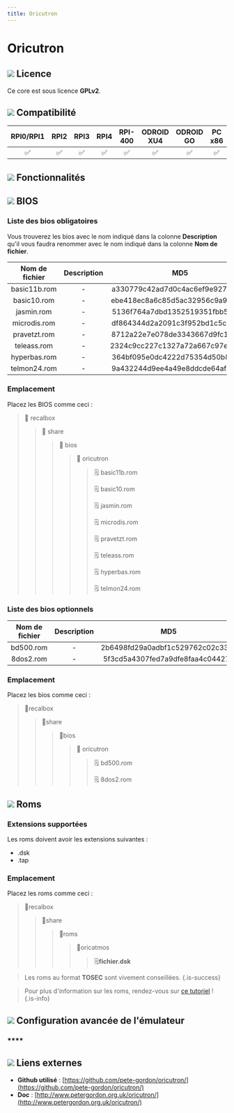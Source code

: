 ```yaml
---
title: Oricutron
---
```


# Oricutron



## ![](/migration-images/emulateurs/ordinosaures/oric-atmos/gerald-g-parchment-background-or-border-5.svg) Licence

Ce core est sous licence **GPLv2**.

## ![](/migration-images/emulateurs/ordinosaures/oric-atmos/compatibility.png) Compatibilité

| RPI0/RPI1 | RPI2 | RPI3 | RPI4 | RPI-400 | ODROID XU4 | ODROID GO | PC x86 | PC X86\_64 |
| :---: | :---: | :---: | :---: | :---: | :---: | :---: | :---: | :---: |
| ✅ | ✅ | ✅ | ✅ | ✅ | ✅ | ✅ | ✅ | ✅ |

## ![](/migration-images/emulateurs/ordinosaures/oric-atmos/cogwheel-145804_640.png) Fonctionnalités



## ![](/migration-images/emulateurs/ordinosaures/oric-atmos/tqfp32.svg) BIOS

### Liste des bios obligatoires

Vous trouverez les bios avec le nom indiqué dans la colonne **Description** qu'il vous faudra renommer avec le nom indiqué dans la colonne **Nom de fichier**.

| **Nom de fichier** | Description | MD5 | Fourni |
| :---: | :---: | :---: | :---: |
| basic11b.rom | - | a330779c42ad7d0c4ac6ef9e92788ec6 | ❌ |
| basic10.rom | - | ebe418ec8a6c85d5ac32956c9a96c179 | ❌ |
| jasmin.rom | - | 5136f764a7dbd1352519351fbb53a9f3 | ❌ |
| microdis.rom | - | df864344d2a2091c3f952bd1c5ce1707 | ❌ |
| pravetzt.rom | - | 8712a22e7e078de3343667d9fc1f2390 | ❌ |
| teleass.rom | - | 2324c9cc227c1327a72a667c97ed2990 | ❌ |
| hyperbas.rom | - | 364bf095e0dc4222d75354d50b8cddfc | ❌ |
| telmon24.rom | - | 9a432244d9ee4a49e8ddcde64af94e05 | ❌ |

### Emplacement

Placez les BIOS comme ceci :

> 📁 recalbox
>
> > 📁 share
> >
> > > 📁 bios
> > >
> > > > 📁 oricutron
> > > >
> > > > > 🗒 basic11b.rom
> > > > >
> > > > > 🗒 basic10.rom
> > > > >
> > > > > 🗒 jasmin.rom
> > > > >
> > > > > 🗒 microdis.rom
> > > > >
> > > > > 🗒 pravetzt.rom
> > > > >
> > > > > 🗒 teleass.rom
> > > > >
> > > > > 🗒 hyperbas.rom
> > > > >
> > > > > 🗒 telmon24.rom

### Liste des bios optionnels

| Nom de fichier | Description | MD5 | Fourni |
| :---: | :---: | :---: | :---: |
| bd500.rom | - | 2b6498fd29a0adbf1c529762c02c33ab | ❌ |
| 8dos2.rom | - | 5f3cd5a4307fed7a9dfe8faa4c044273 | ❌ |

### **Emplacement**

Placez les bios comme ceci :

> 📁recalbox
>
> > 📁share
> >
> > > 📁bios
> > >
> > > > 📁 oricutron
> > > >
> > > > > 🗒 bd500.rom
> > > > >
> > > > > 🗒 8dos2.rom

## ![](/migration-images/emulateurs/ordinosaures/oric-atmos/rom-30098_640.png) Roms

### **Extensions supportées**

Les roms doivent avoir les extensions suivantes :

* .dsk
* .tap

### **Emplacement**

Placez les roms comme ceci : 

> 📁recalbox
>
> > 📁share
> >
> > > 📁roms
> > >
> > > > 📁oricatmos
> > > >
> > > > > 🗒**fichier.dsk**


>Les roms au format **TOSEC** sont vivement conseillées.
{.is-success}


>Pour plus d'information sur les roms, rendez-vous sur [ce tutoriel](/fr/tutoriels/jeux/generalite/les-roms-et-les-isos) !
{.is-info}

## ![](/migration-images/emulateurs/ordinosaures/oric-atmos/hammer-28636_640.png) Configuration avancée de l'émulateur

### \*\*\*\*

## ![](/migration-images/emulateurs/ordinosaures/oric-atmos/kisspng-web-development-world-wide-web-computer-icons-webs-world-wide-web-icon-png-5ab05c24477216.4540070115215073642927.png) Liens externes

* **Github utilisé** : [https://github.com/pete-gordon/oricutron/](https://github.com/pete-gordon/oricutron/)
* **Doc** : [http://www.petergordon.org.uk/oricutron/](http://www.petergordon.org.uk/oricutron/)

